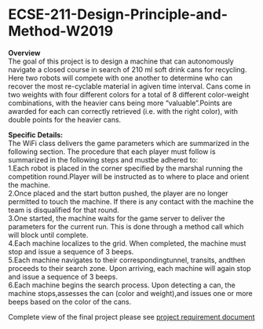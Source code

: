 # ECSE-211-Design-Principle-and-Method-W2019
**Overview**<br>
The goal of this project is to design a machine that can autonomously navigate a closed course in search of 210 ml soft drink cans for recycling.  Here two robots will compete with one another to determine who can recover the most re-cyclable material in agiven time interval.  Cans come in two weights with four different colors for a total of 8 different color-weight combinations, with the heavier cans being more “valuable”.Points are awarded for each can correctly retrieved (i.e. with the right color), with double points for the heavier cans. <br>

**Specific Details:**<br>
The WiFi class delivers the game parameters which are summarized in the following section.  The procedure that each player must follow is summarized in the following steps and mustbe adhered to:<br>
1.Each robot is placed in the corner specified by the marshal running the competition round.Player will be instructed as to where to place and orient the machine.<br>
2.Once placed and the start button pushed, the player are no longer permitted to touch the machine.  If there is any contact with the machine the team is disqualified for that round.<br>
3.One started, the machine waits for the game server to deliver the parameters for the current run.  This is done through a method call which will block until complete.<br>
4.Each machine localizes to the grid.  When completed, the machine must stop and issue a sequence of 3 beeps.<br>
5.Each machine navigates to their correspondingtunnel, transits, andthen proceeds to their search zone.  Upon arriving, each machine will again stop and issue a sequence of 3 beeps.<br>
6.Each machine begins the search process.  Upon detecting a can, the machine stops,assesses the can (color and weight),and issues one or more beeps based on the color of the cans.<br>

Complete view of the final project please see [project requirement document](https://github.com/AntoineWY/ECSE-211-Design-Principle-and-Method-W2019/blob/master/ECSE211-Project-Description.pdf)
